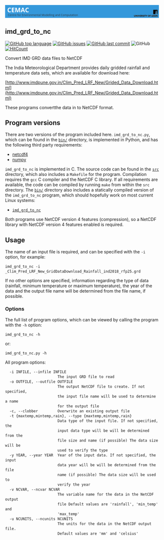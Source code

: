 <div align="center">
<a href="https://www.cemac.leeds.ac.uk/">
  <img src="https://github.com/cemac/cemac_generic/blob/master/Images/cemac.png"></a>
  <br>
</div>

## imd_grd_to_nc

[![GitHub top language](https://img.shields.io/github/languages/top/cemac/imd_grd_to_nc.svg)](https://github.com/cemac/imd_grd_to_nc) [![GitHub issues](https://img.shields.io/github/issues/cemac/imd_grd_to_nc.svg)](https://github.com/cemac/imd_grd_to_nc/issues) [![GitHub last commit](https://img.shields.io/github/last-commit/cemac/imd_grd_to_nc.svg)](https://github.com/cemac/imd_grd_to_nc/commits/master)  ![GitHub](https://img.shields.io/github/license/cemac/imd_grd_to_nc.svg)
[![HitCount](http://hits.dwyl.io/{cemac}/{imd_grd_to_nc}.svg)](http://hits.dwyl.io/{cemac}/{imd_grd_to_nc})

Convert IMD GRD data files to NetCDF

The India Meteorological Department provides daily gridded rainfall and temperature data sets, which are available for download here:

[http://www.imdpune.gov.in/Clim_Pred_LRF_New/Grided_Data_Download.html](http://www.imdpune.gov.in/Clim_Pred_LRF_New/Grided_Data_Download.html)

These programs convertthe data in to NetCDF format.

## Program versions

There are two versions of the program included here. `imd_grd_to_nc.py`, which can be found in the [`bin/`](bin/) directory, is implemented in Python, and has the following third party requirements:

  * [netcdf4](https://pypi.org/project/netCDF4/)
  * [numpy](https://pypi.org/project/numpy/)

`imd_grd_to_nc` is implemented in C. The source code can be found in the [`src`](`src/`) directory, which also includes a `Makefile` for the program. Compilation requires the `gcc` C compiler and the NetCDF C library. If all requirements are available, the code can be compiled by running `make` from within the `src` directory. The [`bin/`](bin/) directory also includes a statically compiled version of the `imd_grd_to_nc` program, which should hopefully work on most current Linux systems:

  * [`imd_grd_to_nc`](bin/imd_grd_to_nc?raw=1)

Both programs use NetCDF version 4 features (compression), so a NetCDF library with NetCDF version 4 features enabled is required.

## Usage

The name of an input file is required, and can be specified with the `-i` option, for example:

```
imd_grd_to_nc -i _Clim_Pred_LRF_New_GridDataDownload_Rainfall_ind2018_rfp25.grd
```

If no other options are specified, information regarding the type of data (rainfall, minimum temperature or maximum temperature), the year of the data and the output file name will be determined from the file name, if possible.

### Options

The full list of program options, which can be viewed by calling the program with the `-h` option:

```
imd_grd_to_nc -h
```

or:

```
imd_grd_to_nc.py -h
```

All program options:

```
  -i INFILE, --infile INFILE
                        The input GRD file to read
  -o OUTFILE, --outfile OUTFILE
                        The output NetCDF file to create. If not specified,
                        the input file name will be used to determine a name
                        for the output file
  -c, --clobber         Overwrite an existing output file
  -t {maxtemp,mintemp,rain}, --type {maxtemp,mintemp,rain}
                        Data type of the input file. If not specified, the
                        input data type will be will be determined from the
                        file size and name (if possible) The data size will be
                        used to verify the type
  -y YEAR, --year YEAR  Year of the input data. If not specified, the input
                        data year will be will be determined from the file
                        name (if possible) The data size will be used to
                        verify the year
  -v NCVAR, --ncvar NCVAR
                        The variable name for the data in the NetCDF output
                        file Default values are 'rainfall', 'min_temp' and
                        'max_temp'
  -u NCUNITS, --ncunits NCUNITS
                        The units for the data in the NetCDF output file.
                        Default values are 'mm' and 'celsius'
```
